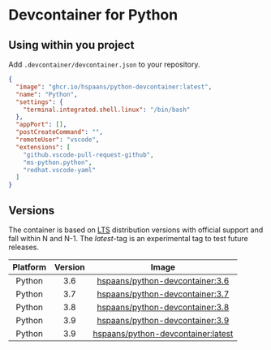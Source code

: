 # Devcontainer for Python

## Using within you project

Add `.devcontainer/devcontainer.json` to your repository.

```json
{
  "image": "ghcr.io/hspaans/python-devcontainer:latest",
  "name": "Python",
  "settings": {
    "terminal.integrated.shell.linux": "/bin/bash"
  },
  "appPort": [],
  "postCreateCommand": "",
  "remoteUser": "vscode",
  "extensions": [
    "github.vscode-pull-request-github",
    "ms-python.python",
    "redhat.vscode-yaml"
  ]
}
```

## Versions

The container is based on [LTS](https://en.wikipedia.org/wiki/Long-term_support) distribution versions with official support and fall within N and N-1. The *latest*-tag is an experimental tag to test future releases.

| Platform | Version |                              Image                               |
| :------: | :-----: | :--------------------------------------------------------------: |
|  Python  |   3.6   |    [hspaans/python-devcontainer:3.6][python-devcontainer:3.6]    |
|  Python  |   3.7   |    [hspaans/python-devcontainer:3.7][python-devcontainer:3.7]    |
|  Python  |   3.8   |    [hspaans/python-devcontainer:3.8][python-devcontainer:3.8]    |
|  Python  |   3.9   |    [hspaans/python-devcontainer:3.9][python-devcontainer:3.9]    |
|  Python  |   3.9   | [hspaans/python-devcontainer:latest][python-devcontainer:latest] |

[python-devcontainer:latest]: ghcr.io/hspaans/python-devcontainer:latest
[python-devcontainer:3.6]: ghcr.io/hspaans/python-devcontainer:3.6
[python-devcontainer:3.7]: ghcr.io/hspaans/python-devcontainer:3.7
[python-devcontainer:3.8]: ghcr.io/hspaans/python-devcontainer:3.8
[python-devcontainer:3.9]: ghcr.io/hspaans/python-devcontainer:3.9
